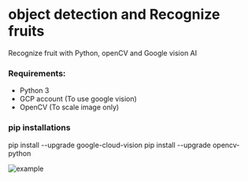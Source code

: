# object detection and Recognize fruits
Recognize fruit with Python, openCV and Google vision AI


### Requirements:
- Python 3
- GCP account (To use google vision)
- OpenCV (To scale image only)

### pip installations
pip install --upgrade google-cloud-vision
pip install --upgrade opencv-python



![example](https://github.com/nimadorostkar/human-detection/blob/master/data/images/simple.gif)


